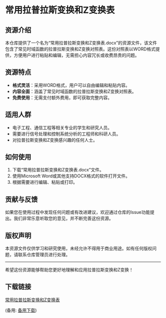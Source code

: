 # 常用拉普拉斯变换和Z变换表

## 资源介绍

本仓库提供了一个名为“常用拉普拉斯变换和Z变换表.docx”的资源文件，该文件包含了常见时域函数的拉普拉斯变换和Z变换对照表。这份对照表以WORD格式提供，方便用户进行粘贴和编辑，无需担心内容冗长或收费昂贵的问题。

## 资源特点

- **格式灵活**：采用WORD格式，用户可以自由编辑和粘贴内容。
- **内容全面**：涵盖了常见时域函数的拉普拉斯变换和Z变换对照表。
- **免费使用**：无需支付额外费用，即可获取完整内容。

## 适用人群

- 电子工程、通信工程等相关专业的学生和研究人员。
- 需要进行信号处理和控制系统分析的工程师和科研人员。
- 对拉普拉斯变换和Z变换感兴趣的任何人士。

## 如何使用

1. 下载“常用拉普拉斯变换和Z变换表.docx”文件。
2. 使用Microsoft Word或其他支持DOCX格式的软件打开文件。
3. 根据需要进行编辑、粘贴或打印。

## 贡献与反馈

如果您在使用过程中发现任何问题或有改进建议，欢迎通过仓库的Issue功能提出。我们非常乐意听取您的意见，并不断完善这份资源。

## 版权声明

本资源文件仅供学习和研究使用，未经允许不得用于商业用途。如有任何版权问题，请联系仓库管理员进行处理。

---

希望这份资源能够帮助您更好地理解和应用拉普拉斯变换和Z变换！

## 下载链接
[常用拉普拉斯变换和Z变换表](https://pan.quark.cn/s/8eaeeea3bf80) 

(备用: [备用下载](https://pan.baidu.com/s/1_7Y9YR1-i726xT4guFpL3A?pwd=1234))
